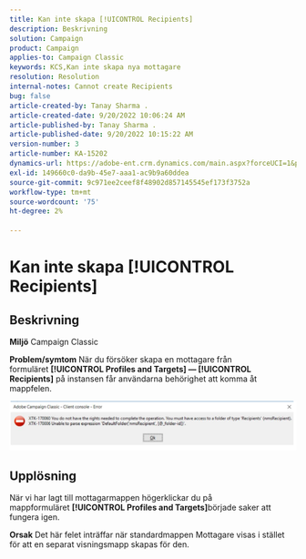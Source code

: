 ```yaml
---
title: Kan inte skapa [!UICONTROL Recipients]
description: Beskrivning
solution: Campaign
product: Campaign
applies-to: Campaign Classic
keywords: KCS,Kan inte skapa nya mottagare
resolution: Resolution
internal-notes: Cannot create Recipients
bug: false
article-created-by: Tanay Sharma .
article-created-date: 9/20/2022 10:06:24 AM
article-published-by: Tanay Sharma .
article-published-date: 9/20/2022 10:15:22 AM
version-number: 3
article-number: KA-15202
dynamics-url: https://adobe-ent.crm.dynamics.com/main.aspx?forceUCI=1&pagetype=entityrecord&etn=knowledgearticle&id=687448df-cb38-ed11-9db1-002248086735
exl-id: 149660c0-da9b-45e7-aaa1-ac9b9a60ddea
source-git-commit: 9c971ee2ceef8f48902d857145545ef173f3752a
workflow-type: tm+mt
source-wordcount: '75'
ht-degree: 2%

---
```


# Kan inte skapa [!UICONTROL Recipients]

## Beskrivning

<b>Miljö</b>
Campaign Classic


<b>Problem/symtom</b>
När du försöker skapa en mottagare från formuläret <b>[!UICONTROL Profiles and Targets] — [!UICONTROL Recipients]</b> på instansen får användarna behörighet att komma åt mappfelen.



![](assets/___f4809700-cd38-ed11-9db1-002248086735___.png)


## Upplösning




När vi har lagt till mottagarmappen högerklickar du på mappformuläret <b>[!UICONTROL Profiles and Targets]</b>började saker att fungera igen.


<b>Orsak</b>
Det här felet inträffar när standardmappen Mottagare visas i stället för att en separat visningsmapp skapas för den.
